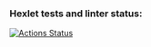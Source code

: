 ### Hexlet tests and linter status:
[![Actions Status](https://github.com/SemenVologdin/php-project-48/workflows/hexlet-check/badge.svg)](https://github.com/SemenVologdin/php-project-48/actions)